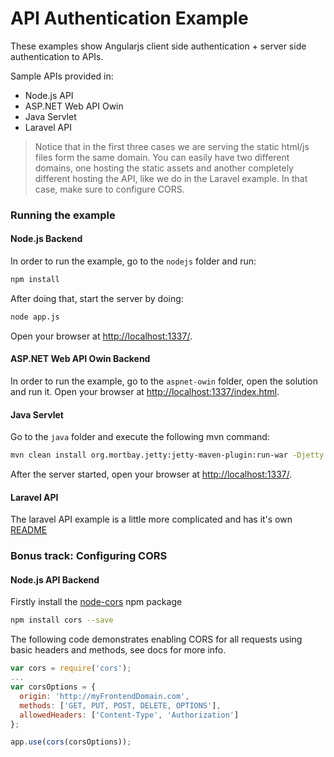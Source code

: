 # API Authentication Example

These examples show Angularjs client side authentication + server side authentication to APIs.

Sample APIs provided in:

* Node.js API
* ASP.NET Web API Owin
* Java Servlet
* Laravel API

> Notice that in the first three cases we are serving the static html/js files form the same domain. You can easily have two different domains, one hosting the static assets and another completely different hosting the API, like we do in the Laravel example. In that case, make sure to configure CORS.

### Running the example

#### Node.js Backend

In order to run the example, go to the `nodejs` folder and run:
```sh
npm install
```
After doing that, start the server by doing:
```sh
node app.js
```

Open your browser at [http://localhost:1337/](http://localhost:1337).

#### ASP.NET Web API Owin Backend

In order to run the example, go to the `aspnet-owin` folder, open the solution and run it.
Open your browser at [http://localhost:1337/index.html](http://localhost:1337/index.html).

#### Java Servlet

Go to the `java` folder and execute the following mvn command:

```sh
mvn clean install org.mortbay.jetty:jetty-maven-plugin:run-war -Djetty.port=1337
```

After the server started, open your browser at [http://localhost:1337/](http://localhost:1337).

#### Laravel API

The laravel API example is a little more complicated and has it's own [README](/examples/api-authentication/laravel/README.md)

### Bonus track: Configuring CORS

#### Node.js API Backend

Firstly install the [node-cors](https://github.com/troygoode/node-cors) npm package

```sh
npm install cors --save
```

The following code demonstrates enabling CORS for all requests using basic headers and methods, see docs for more info.

```js
var cors = require('cors');
...
var corsOptions = { 
  origin: 'http://myFrontendDomain.com',
  methods: ['GET, PUT, POST, DELETE, OPTIONS'],
  allowedHeaders: ['Content-Type', 'Authorization']
};

app.use(cors(corsOptions));
```


